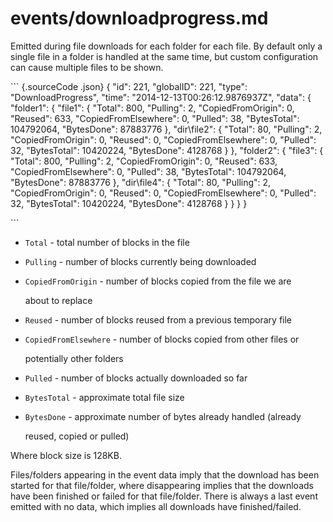 # events/downloadprogress.md

Emitted during file downloads for each folder for each file. By default only a single file in a folder is handled at the same time, but custom configuration can cause multiple files to be shown.

\`\`\` {.sourceCode .json} { "id": 221, "globalID": 221, "type": "DownloadProgress", "time": "2014-12-13T00:26:12.9876937Z", "data": { "folder1": { "file1": { "Total": 800, "Pulling": 2, "CopiedFromOrigin": 0, "Reused": 633, "CopiedFromElsewhere": 0, "Pulled": 38, "BytesTotal": 104792064, "BytesDone": 87883776 }, "dir\file2": { "Total": 80, "Pulling": 2, "CopiedFromOrigin": 0, "Reused": 0, "CopiedFromElsewhere": 0, "Pulled": 32, "BytesTotal": 10420224, "BytesDone": 4128768 } }, "folder2": { "file3": { "Total": 800, "Pulling": 2, "CopiedFromOrigin": 0, "Reused": 633, "CopiedFromElsewhere": 0, "Pulled": 38, "BytesTotal": 104792064, "BytesDone": 87883776 }, "dir\file4": { "Total": 80, "Pulling": 2, "CopiedFromOrigin": 0, "Reused": 0, "CopiedFromElsewhere": 0, "Pulled": 32, "BytesTotal": 10420224, "BytesDone": 4128768 } } } }

\`\`\`

* `Total` - total number of blocks in the file
* `Pulling` - number of blocks currently being downloaded
* `CopiedFromOrigin` - number of blocks copied from the file we are

  about to replace

* `Reused` - number of blocks reused from a previous temporary file
* `CopiedFromElsewhere` - number of blocks copied from other files or

  potentially other folders

* `Pulled` - number of blocks actually downloaded so far
* `BytesTotal` - approximate total file size
* `BytesDone` - approximate number of bytes already handled \(already

  reused, copied or pulled\)

Where block size is 128KB.

Files/folders appearing in the event data imply that the download has been started for that file/folder, where disappearing implies that the downloads have been finished or failed for that file/folder. There is always a last event emitted with no data, which implies all downloads have finished/failed.

